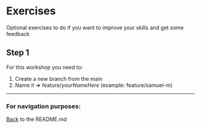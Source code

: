 # Exercises

Optional exercises to do if you want to improve your skills and get some feedback

## Step 1

For this workshop you need to: 
1. Create a new branch from the main
2. Name it => feature/*yourNameHere* (example: feature/samuel-m)

--------------------------------------------------------
### For navigation purposes:

[Back](../../README.md) to the README.md
